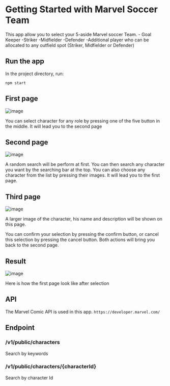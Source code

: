 # Getting Started with Marvel Soccer Team

This app allow you to select your 5-aside Marvel soccer Team.
    - Goal Keeper
    -Striker
    -Midfielder
    -Defender
    -Additional player who can be allocated to any outfield spot (Striker, Midfielder or Defender)

## Run the app

In the project directory, run:

    npm start

## First page
![image](https://github.com/EricNG01/marvel-soccer-team/assets/102510835/6f325647-5756-4007-a7bc-b44fa3a09f5f)

You can select character for any role by pressing one of the five button in the middle. It will lead you to the second page

## Second page
![image](https://github.com/EricNG01/marvel-soccer-team/assets/102510835/0f9b5e09-7e67-495b-92ed-473250eb3fc8)

A random search will be perform at first. You can then search any character you want by the searching bar at the top.
You can also choose any character from the list by pressing their images. It will lead you to the first page.

## Third page
![image](https://github.com/EricNG01/marvel-soccer-team/assets/102510835/56890c34-98f5-4fa4-8219-b0d74bcd4a26)

A larger image of the character, his name and description will be shown on this page.

You can confirm your selection by pressing the confirm button, or cancel this selection by pressing the cancel button.
Both actions will bring you back to the second page.

## Result
![image](https://github.com/EricNG01/marvel-soccer-team/assets/102510835/0b3bfe83-2efd-445d-8e6c-9d1b9a8c91b6)

Here is how the first page look like after selection


## API

The Marvel Comic API is used in this app.
``https://developer.marvel.com/``

## Endpoint
### /v1/public/characters
Search by keywords
### /v1/public/characters/{characterId}
Search by character Id


